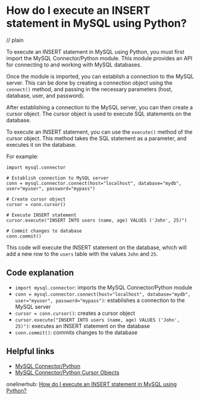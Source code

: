 # How do I execute an INSERT statement in MySQL using Python?
// plain

To execute an INSERT statement in MySQL using Python, you must first import the MySQL Connector/Python module. This module provides an API for connecting to and working with MySQL databases.

Once the module is imported, you can establish a connection to the MySQL server. This can be done by creating a connection object using the `connect()` method, and passing in the necessary parameters (host, database, user, and password).

After establishing a connection to the MySQL server, you can then create a cursor object. The cursor object is used to execute SQL statements on the database.

To execute an INSERT statement, you can use the `execute()` method of the cursor object. This method takes the SQL statement as a parameter, and executes it on the database.

For example:
```
import mysql.connector

# Establish connection to MySQL server
conn = mysql.connector.connect(host="localhost", database="mydb", user="myuser", password="mypass")

# Create cursor object
cursor = conn.cursor()

# Execute INSERT statement
cursor.execute("INSERT INTO users (name, age) VALUES ('John', 25)")

# Commit changes to database
conn.commit()
```

This code will execute the INSERT statement on the database, which will add a new row to the `users` table with the values `John` and `25`.

## Code explanation

- `import mysql.connector`: imports the MySQL Connector/Python module
- `conn = mysql.connector.connect(host="localhost", database="mydb", user="myuser", password="mypass")`: establishes a connection to the MySQL server
- `cursor = conn.cursor()`: creates a cursor object
- `cursor.execute("INSERT INTO users (name, age) VALUES ('John', 25)")`: executes an INSERT statement on the database
- `conn.commit()`: commits changes to the database

## Helpful links
- [MySQL Connector/Python](https://dev.mysql.com/doc/connector-python/en/)
- [MySQL Connector/Python Cursor Objects](https://dev.mysql.com/doc/connector-python/en/connector-python-api-mysqlcursor.html)

onelinerhub: [How do I execute an INSERT statement in MySQL using Python?](https://onelinerhub.com/python-mysql/how-do-i-execute-an-insert-statement-in-mysql-using-python)